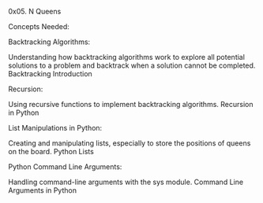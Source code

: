 0x05. N Queens

Concepts Needed:

Backtracking Algorithms:

Understanding how backtracking algorithms work to explore all potential solutions to a problem and backtrack when a solution cannot be completed.
Backtracking Introduction

Recursion:

Using recursive functions to implement backtracking algorithms.
Recursion in Python

List Manipulations in Python:

Creating and manipulating lists, especially to store the positions of queens on the board.
Python Lists

Python Command Line Arguments:

Handling command-line arguments with the sys module.
Command Line Arguments in Python
